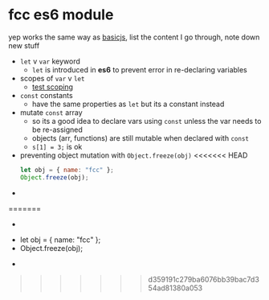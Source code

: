 # fcc es6 module

yep works the same way as [basicjs](../basicjs/README.md), list the content I go through, note down new stuff

- `let` v `var` keyword
  - `let` is introduced in **es6** to prevent error in re-declaring variables
- scopes of `var` v `let`
  - [test scoping](test_scope.js)
- `const` constants
  - have the same properties as `let` but its a constant instead
- mutate `const` array
  - so its a good idea to declare vars using `const` unless the var needs to be re-assigned
  - objects (arr, functions) are still mutable when declared with `const`
  - `s[1] = 3;` is ok
- preventing object mutation with `Object.freeze(obj)`
<<<<<<< HEAD
  ```js
  let obj = { name: "fcc" };
  Object.freeze(obj);
  ```
- 
=======
  - ```js
  - let obj = { name: "fcc" };
  - Object.freeze(obj);
  - ```
>>>>>>> d359191c279ba6076bb39bac7d354ad81380a053
